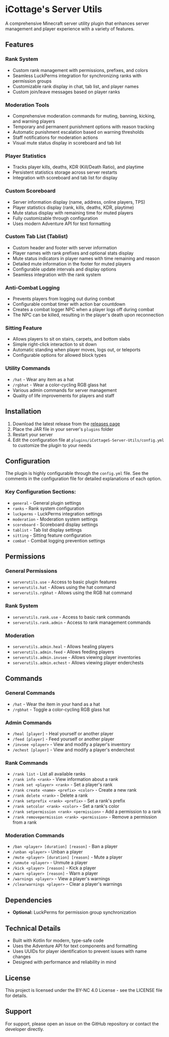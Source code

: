 # iCottage's Server Utils

A comprehensive Minecraft server utility plugin that enhances server management and player experience with a variety of features.

## Features

### Rank System
- Custom rank management with permissions, prefixes, and colors
- Seamless LuckPerms integration for synchronizing ranks with permission groups
- Customizable rank display in chat, tab list, and player names
- Custom join/leave messages based on player ranks

### Moderation Tools
- Comprehensive moderation commands for muting, banning, kicking, and warning players
- Temporary and permanent punishment options with reason tracking
- Automatic punishment escalation based on warning thresholds
- Staff notifications for moderation actions
- Visual mute status display in scoreboard and tab list

### Player Statistics
- Tracks player kills, deaths, KDR (Kill/Death Ratio), and playtime
- Persistent statistics storage across server restarts
- Integration with scoreboard and tab list for display

### Custom Scoreboard
- Server information display (name, address, online players, TPS)
- Player statistics display (rank, kills, deaths, KDR, playtime)
- Mute status display with remaining time for muted players
- Fully customizable through configuration
- Uses modern Adventure API for text formatting

### Custom Tab List (Tablist)
- Custom header and footer with server information
- Player names with rank prefixes and optional stats display
- Mute status indicators in player names with time remaining and reason
- Detailed mute information in the footer for muted players
- Configurable update intervals and display options
- Seamless integration with the rank system

### Anti-Combat Logging
- Prevents players from logging out during combat
- Configurable combat timer with action bar countdown
- Creates a combat logger NPC when a player logs off during combat
- The NPC can be killed, resulting in the player's death upon reconnection

### Sitting Feature
- Allows players to sit on stairs, carpets, and bottom slabs
- Simple right-click interaction to sit down
- Automatic standing when player moves, logs out, or teleports
- Configurable options for allowed block types

### Utility Commands
- `/hat` - Wear any item as a hat
- `/rgbhat` - Wear a color-cycling RGB glass hat
- Various admin commands for server management
- Quality of life improvements for players and staff

## Installation

1. Download the latest release from the [releases page](https://github.com/WillHanighen/iCottageS-Server-Utils/releases)
2. Place the JAR file in your server's `plugins` folder
3. Restart your server
4. Edit the configuration file at `plugins/iCottageS-Server-Utils/config.yml` to customize the plugin to your needs

## Configuration

The plugin is highly configurable through the `config.yml` file. See the comments in the configuration file for detailed explanations of each option.

### Key Configuration Sections:
- `general` - General plugin settings
- `ranks` - Rank system configuration
- `luckperms` - LuckPerms integration settings
- `moderation` - Moderation system settings
- `scoreboard` - Scoreboard display settings
- `tablist` - Tab list display settings
- `sitting` - Sitting feature configuration
- `combat` - Combat logging prevention settings

## Permissions

### General Permissions
- `serverutils.use` - Access to basic plugin features
- `serverutils.hat` - Allows using the hat command
- `serverutils.rgbhat` - Allows using the RGB hat command

### Rank System
- `serverutils.rank.use` - Access to basic rank commands
- `serverutils.rank.admin` - Access to rank management commands

### Moderation
- `serverutils.admin.heal` - Allows healing players
- `serverutils.admin.feed` - Allows feeding players
- `serverutils.admin.invsee` - Allows viewing player inventories
- `serverutils.admin.echest` - Allows viewing player enderchests

## Commands

### General Commands
- `/hat` - Wear the item in your hand as a hat
- `/rgbhat` - Toggle a color-cycling RGB glass hat

### Admin Commands
- `/heal [player]` - Heal yourself or another player
- `/feed [player]` - Feed yourself or another player
- `/invsee <player>` - View and modify a player's inventory
- `/echest [player]` - View and modify a player's enderchest

### Rank Commands
- `/rank list` - List all available ranks
- `/rank info <rank>` - View information about a rank
- `/rank set <player> <rank>` - Set a player's rank
- `/rank create <name> <prefix> <color>` - Create a new rank
- `/rank delete <rank>` - Delete a rank
- `/rank setprefix <rank> <prefix>` - Set a rank's prefix
- `/rank setcolor <rank> <color>` - Set a rank's color
- `/rank setpermission <rank> <permission>` - Add a permission to a rank
- `/rank removepermission <rank> <permission>` - Remove a permission from a rank

### Moderation Commands
- `/ban <player> [duration] [reason]` - Ban a player
- `/unban <player>` - Unban a player
- `/mute <player> [duration] [reason]` - Mute a player
- `/unmute <player>` - Unmute a player
- `/kick <player> [reason]` - Kick a player
- `/warn <player> [reason]` - Warn a player
- `/warnings <player>` - View a player's warnings
- `/clearwarnings <player>` - Clear a player's warnings

## Dependencies

- **Optional:** LuckPerms for permission group synchronization

## Technical Details

- Built with Kotlin for modern, type-safe code
- Uses the Adventure API for text components and formatting
- Uses UUIDs for player identification to prevent issues with name changes
- Designed with performance and reliability in mind

## License

This project is licensed under the BY-NC 4.0 License - see the LICENSE file for details.

## Support

For support, please open an issue on the GitHub repository or contact the developer directly.
